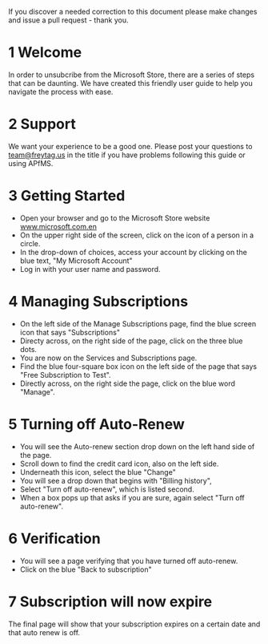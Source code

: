 

If you discover a needed correction to this document please make changes and issue a pull request - thank you.

# 1 Welcome 
In order to unsubcribe from the Microsoft Store, there are a series of steps that can be daunting. We have created this friendly user guide to help you navigate the process with ease. 

# 2 Support
We want your experience to be a good one.  Please post your questions to team@freytag.us in the title if you have problems following this guide or using APfMS.  

# 3 Getting Started
- Open your browser and go to the Microsoft Store website www.microsoft.com.en 
- On the upper right side of the screen, click on the icon of a person in a circle.
- In the drop-down of choices, access your account by clicking on the blue text, "My Microsoft Account"
- Log in with your user name and password.
  
# 4 Managing Subscriptions
- On the left side of the Manage Subscriptions page, find the blue screen icon that says "Subscriptions"
- Directy across, on the right side of the page, click on the three blue dots.
- You are now on the Services and Subscriptions page.
- Find the blue four-square box icon on the left side of the page that says "Free Subscription to Test".
- Directly across, on the right side the page, click on the blue word "Manage".
  
# 5 Turning off Auto-Renew
- You will see the Auto-renew section drop down on the left hand side of the page. 
- Scroll down to find the credit card icon, also on the left side.
- Underneath this icon, select the blue "Change"
- You will see a drop down that begins with "Billing history",
- Select "Turn off auto-renew", which is listed second.
- When a box pops up that asks if you are sure, again select "Turn off auto-renew".
  
# 6 Verification
- You will see a page verifying that you have turned off auto-renew.
- Click on the blue "Back to subscription"
  
# 7 Subscription will now expire 
The final page will show that your subscription expires on a certain date and that auto renew is off. 
